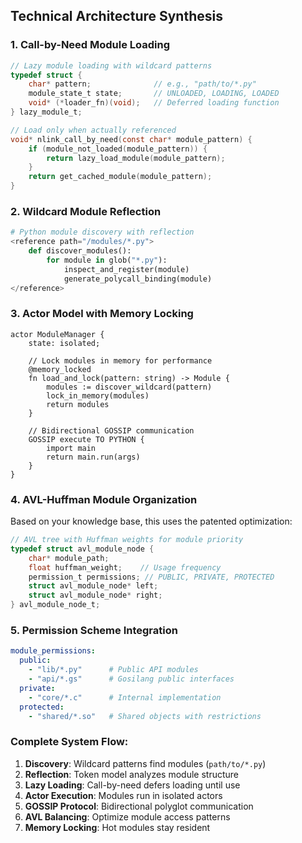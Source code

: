 ## Technical Architecture Synthesis


### 1. Call-by-Need Module Loading
```c
// Lazy module loading with wildcard patterns
typedef struct {
    char* pattern;              // e.g., "path/to/*.py"
    module_state_t state;       // UNLOADED, LOADING, LOADED
    void* (*loader_fn)(void);   // Deferred loading function
} lazy_module_t;

// Load only when actually referenced
void* nlink_call_by_need(const char* module_pattern) {
    if (module_not_loaded(module_pattern)) {
        return lazy_load_module(module_pattern);
    }
    return get_cached_module(module_pattern);
}
```

### 2. Wildcard Module Reflection
```python
# Python module discovery with reflection
<reference path="/modules/*.py">
    def discover_modules():
        for module in glob("*.py"):
            inspect_and_register(module)
            generate_polycall_binding(module)
</reference>
```

### 3. Actor Model with Memory Locking
```gosilang
actor ModuleManager {
    state: isolated;
    
    // Lock modules in memory for performance
    @memory_locked
    fn load_and_lock(pattern: string) -> Module {
        modules := discover_wildcard(pattern)
        lock_in_memory(modules)
        return modules
    }
    
    // Bidirectional GOSSIP communication
    GOSSIP execute TO PYTHON {
        import main
        return main.run(args)
    }
}
```

### 4. AVL-Huffman Module Organization
Based on your knowledge base, this uses the patented optimization:
```c
// AVL tree with Huffman weights for module priority
typedef struct avl_module_node {
    char* module_path;
    float huffman_weight;    // Usage frequency
    permission_t permissions; // PUBLIC, PRIVATE, PROTECTED
    struct avl_module_node* left;
    struct avl_module_node* right;
} avl_module_node_t;
```

### 5. Permission Scheme Integration
```yaml
module_permissions:
  public:
    - "lib/*.py"      # Public API modules
    - "api/*.gs"      # Gosilang public interfaces
  private:
    - "core/*.c"      # Internal implementation
  protected:
    - "shared/*.so"   # Shared objects with restrictions
```

### Complete System Flow:
1. **Discovery**: Wildcard patterns find modules (`path/to/*.py`)
2. **Reflection**: Token model analyzes module structure
3. **Lazy Loading**: Call-by-need defers loading until use
4. **Actor Execution**: Modules run in isolated actors
5. **GOSSIP Protocol**: Bidirectional polyglot communication
6. **AVL Balancing**: Optimize module access patterns
7. **Memory Locking**: Hot modules stay resident

